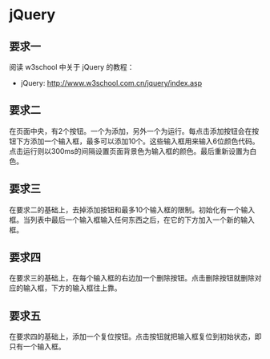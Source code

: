 # jQuery

## 要求一

阅读 w3school 中关于 jQuery 的教程：

- jQuery: http://www.w3school.com.cn/jquery/index.asp

## 要求二

在页面中央，有2个按钮。一个为添加，另外一个为运行。每点击添加按钮会在按钮下方添加一个输入框，最多可以添加10个。这些输入框用来输入6位颜色代码。点击运行则以300ms的间隔设置页面背景色为输入框的颜色。最后重新设置为白色。

## 要求三

在要求二的基础上，去掉添加按钮和最多10个输入框的限制。初始化有一个输入框。当列表中最后一个输入框输入任何东西之后，在它的下方加入一个新的输入框。

## 要求四

在要求三的基础上，在每个输入框的右边加一个删除按钮。点击删除按钮就删除对应的输入框，下方的输入框往上靠。

## 要求五

在要求四的基础上，添加一个复位按钮。点击按钮就把输入框复位到初始状态，即只有一个输入框。
